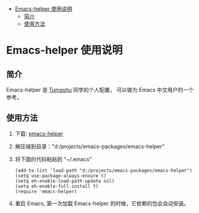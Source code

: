 - [Emacs-helper 使用说明](#org89c1d29)
  - [简介](#orgb4caf2a)
  - [使用方法](#orgfa77830)


<a id="org89c1d29"></a>

# Emacs-helper 使用说明


<a id="orgb4caf2a"></a>

## 简介

Emacs-helper 是 [Tumashu](https://github.com/tumashu) 同学的个人配置， 可以做为 Emacs 中文用户的一个参考。


<a id="orgfa77830"></a>

## 使用方法

1.  下载: [emacs-helper](https://github.com/tumashu/emacs-helper/archive/master.zip)
2.  解压缩到目录："d:/projects/emacs-packages/emacs-helper"
3.  将下面的代码粘贴到 "~/.emacs"

        (add-to-list 'load-path "d:/projects/emacs-packages/emacs-helper")
        (setq use-package-always-ensure t)
        (setq eh-enable-load-path-update nil)
        (setq eh-enable-full-install t)
        (require 'emacs-helper)
4.  重启 Emacs, 第一次加载 Emacs-helper 的时候，它依赖的包会自动安装。